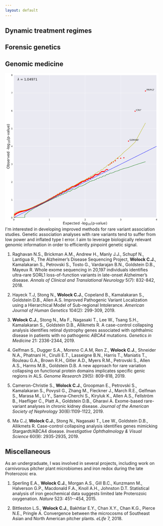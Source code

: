 ```yaml
---
layout: default
---
```


## Dynamic treatment regimes

## Forensic genetics

## Genomic medicine

<img src = "collapsing_qq.png" style="float:right">

I'm interested in developing improved methods for rare variant association studies. Genetic association analyses with rare variants tend to suffer from low power and inflated type I error. I aim to leverage biologically relevant genomic information in order to efficiently pinpoint genetic signal. 

1. Raghavan N.S., Brickman A.M., Andrew H., Manly J.J., Schupf N., Lantigua R., The Alzheimer’s Disease Sequencing Project, **Wolock C.J.**, Kamalakaran S., Petrovski S., Tosto G., Vardarajan B.N., Goldstein D.B., Mayeux R. Whole exome sequencing in 20,197 individuals identifies ultra-rare SORL1 loss-of-function variants in late-onset Alzheimer’s disease. *Annals of Clinical and Translational Neurology* 5(7): 832-842, 2018.

2. Hayeck T.J, Stong N., **Wolock C.J.**, Copeland B., Kamalakaran S., Goldstein D.B., Allen A.S. Improved Pathogenic Variant Localization using a Hierarchical Model of Sub-regional Intolerance. *American Journal of Human Genetics* 104(2): 299-309, 2019.

3. **Wolock C.J.**, Stong N., Ma F., Nagasaki T., Lee W., Tsang S.H., Kamalakaran S., Goldstein D.B., Allikmets R. A case-control collapsing analysis identifies retinal dystrophy genes associated with ophthalmic disease in patients with no pathogenic *ABCA4* mutations. *Genetics in Medicine* 21: 2336-2344, 2019. 

 4. Gelfman S., Dugger S.A., Moreno C.A.M, Ren Z., **Wolock C.J.**, Shneider N.A., Phatnani H., Cirulli E.T., Lasseigne B.N., Harris T., Maniatis T., Rouleau G.A., Brown R.H., Gitler A.D., Myers R.M., Petrovski S., Allen A.S., Harms M.B., Goldstein D.B. A new approach for rare variation collapsing on functional protein domains implicates specific genic regions in ALS. *Genome Research* 29(5): 809-818, 2019. 
   
 5. Cameron-Christie S., **Wolock C.J.**, Groopman E., Petrovski S., Kamalakaran S., Povysil G., Zhang M., Fleckner J., March R.E., Gelfman S., Marasa M., Li Y., Sanna-Cherchi S., Kiryluk K., Allen A.S., Fellström B., Haefliger C., Platt A., Goldstein D.B., Gharavi A. Exome-based rare-variant analyses in chronic kidney disease. *Journal of the American Society of Nephrology* 30(6):1109-1122, 2019.

6. Ma C.J, **Wolock C.J.**, Stong N., Nagasaki T., Lee W., Goldstein D.B., Allikmets R. Case-control collapsing analysis identifies genes mimicking Stargardt/ABCA4 disease. *Investigative Ophthalmology & Visual Science* 60(9): 2935-2935, 2019.

## Miscellaneous

As an undergraduate, I was involved in several projects, including work on carnivorous pitcher plant microbiomes and iron redox during the late Proterozoic era. 

1. Sperling E.A., **Wolock C.J.**, Morgan A.S., Gill B.C., Kunzmann M., Halverson G.P., Macdonald F.A., Knoll A.H., Johnston D.T.  Statistical analysis of iron geochemical data suggests limited late Proterozoic oxygenation. *Nature* 523: 451--454, 2015.

2. Bittleston L.S., **Wolock C.J.**, Bakhtiar E.Y., Chan X.Y., Chan K.G., Pierce N.E., Pringle A. Convergence between the microcosms of Southeast Asian and North American pitcher
   plants. *eLife* 7, 2018. 

<!---
## Papers

### Theory & Methodology

1. [Variance-adaptive confidence sequences by betting](https://arxiv.org/pdf/2010.09686.pdf)\\
	I. Waudby-Smith and A. Ramdas

2. [Confidence sequences for sampling without replacement](https://arxiv.org/pdf/2006.04347.pdf)\\
	I. Waudby-Smith and A. Ramdas\\
	NeurIPS (2020)

### Applications

1. [Using Both Time Tradeoff and Discrete Choice Experiments in Valuing the EQ-5D: Impact of Model Misspecification on Value Sets](https://journals.sagepub.com/doi/full/10.1177/0272989X20924019?casa_token=t1lzCUY2vb0AAAAA%3AxQMLwfFJC5bp7jxtUbYSHpHXeIY9fzZR1vlmq7Xqx7iWKLsK5OFSJYVJHotwrxuxVCo19QCI_S1VTw)\\
	I. Waudby-Smith, A. S. Pickard, F. Xie, E. M. Pullenayegum\\
	Medical Decision Making (2020)

2. [Sentiment in nursing notes as an indicator of out-of-hospital mortality in intensive care patients](https://journals.plos.org/plosone/article?id=10.1371/journal.pone.0198687)\\
	I. Waudby-Smith, N. Tran, J. A. Dubin, J. Lee\\
	PLoS one (2018)
-->

